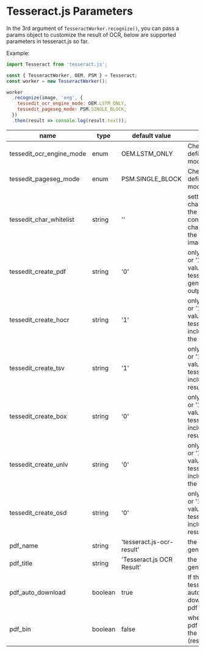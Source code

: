 Tesseract.js Parameters
=======================

In the 3rd argument of `TesseractWorker.recognize()`, you can pass a params object to customize the result of OCR, below are supported parameters in tesseract.js so far.

Example:

```javascript
import Tesseract from 'tesseract.js';

const { TesseractWorker, OEM, PSM } = Tesseract;
const worker = new TesseractWorker();

worker
  .recognize(image, 'eng', {
    tessedit_ocr_engine_mode: OEM.LSTM_ONLY,
    tessedit_pageseg_mode: PSM.SINGLE_BLOCK,
  })
  .then(result => console.log(result.text));
```

| name | type | default value | description |
| ---- | ---- | ------------- | ----------- |
| tessedit\_ocr\_engine\_mode | enum | OEM.LSTM\_ONLY | Check [HERE](https://github.com/tesseract-ocr/tesseract/blob/4.0.0/src/ccstruct/publictypes.h#L268) for definition of each mode | 
| tessedit\_pageseg\_mode | enum | PSM.SINGLE\_BLOCK | Check [HERE](https://github.com/tesseract-ocr/tesseract/blob/4.0.0/src/ccstruct/publictypes.h#L163) for definition of each mode |
| tessedit\_char\_whitelist | string | '' | setting white list characters makes the result only contains these characters, useful the content in image is limited |
| tessedit\_create\_pdf | string | '0' | only 2 values, '0' or '1', when the value is '1', tesseract.js generates a pdf output |
| tessedit\_create\_hocr | string | '1' | only 2 values, '0' or '1', when the value is '1', tesseract.js includes hocr in the result |
| tessedit\_create\_tsv | string | '1' | only 2 values, '0' or '1', when the value is '1', tesseract.js includes tsv in the result |
| tessedit\_create\_box | string | '0' | only 2 values, '0' or '1', when the value is '1', tesseract.js includes box in the result |
| tessedit\_create\_unlv | string | '0' | only 2 values, '0' or '1', when the value is '1', tesseract.js includes unlv in the result |
| tessedit\_create\_osd | string | '0' | only 2 values, '0' or '1', when the value is '1', tesseract.js includes osd in the result |
| pdf\_name | string | 'tesseract.js-ocr-result' | the name of the generated pdf file |
| pdf\_title | string | 'Tesseract.js OCR Result' | the title of the generated pdf file |
| pdf\_auto\_download | boolean | true | If the value is true, tesseract.js will automatic download/writeFile pdf file |
| pdf\_bin | boolean | false | whether to include pdf binary array in the result object (result.files.pdf) |

